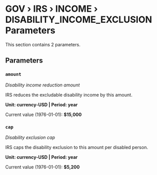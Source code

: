 # GOV › IRS › INCOME › DISABILITY_INCOME_EXCLUSION Parameters

This section contains 2 parameters.

## Parameters

### `amount`
*Disability income reduction amount*

IRS reduces the excludable disability income by this amount.

**Unit: currency-USD | Period: year**

Current value (1976-01-01): **$15,000**


### `cap`
*Disability exclusion cap*

IRS caps the disability exclusion to this amount per disabled person.

**Unit: currency-USD | Period: year**

Current value (1976-01-01): **$5,200**


